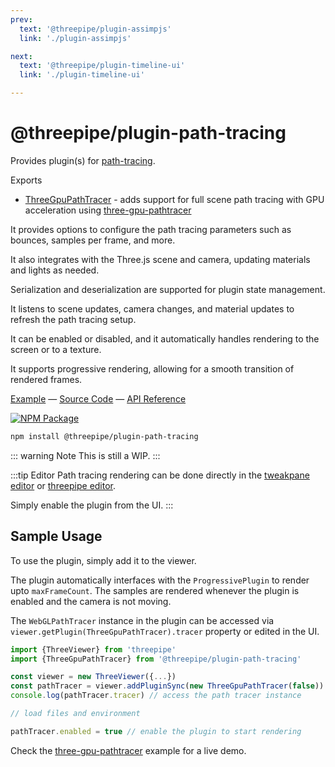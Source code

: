 ```yaml
---
prev:
  text: '@threepipe/plugin-assimpjs'
  link: './plugin-assimpjs'

next:
  text: '@threepipe/plugin-timeline-ui'
  link: './plugin-timeline-ui'

---
```


# @threepipe/plugin-path-tracing

Provides plugin(s) for [path-tracing](https://en.wikipedia.org/wiki/Path_tracing).

Exports 
- [ThreeGpuPathTracer](https://threepipe.org/plugins/path-tracing/docs/classes/ThreeGpuPathTracer.html) - adds support for full scene path tracing with GPU acceleration using [three-gpu-pathtracer](https://github.com/gkjohnson/three-gpu-pathtracer)

It provides options to configure the path tracing parameters such as bounces, samples per frame, and more.

It also integrates with the Three.js scene and camera, updating materials and lights as needed.

Serialization and deserialization are supported for plugin state management.

It listens to scene updates, camera changes, and material updates to refresh the path tracing setup.

It can be enabled or disabled, and it automatically handles rendering to the screen or to a texture.

It supports progressive rendering, allowing for a smooth transition of rendered frames.

[Example](https://threepipe.org/examples/#three-gpu-pathtracer/) &mdash;
[Source Code](https://github.com/repalash/threepipe/blob/master/plugins/path-tracing/src/index.ts) &mdash;
[API Reference](https://threepipe.org/plugins/path-tracing/docs)

[![NPM Package](https://img.shields.io/npm/v/@threepipe/plugin-path-tracing.svg)](https://www.npmjs.com/package/@threepipe/plugin-path-tracing)

```bash
npm install @threepipe/plugin-path-tracing
```

::: warning Note
This is still a WIP.
:::

:::tip Editor
Path tracing rendering can be done directly in the [tweakpane editor](https://threepipe.org/examples/tweakpane-editor/) or [threepipe editor](https://editor.threepipe.org/). 

Simply enable the plugin from the UI.
:::

## Sample Usage 

To use the plugin, simply add it to the viewer.

The plugin automatically interfaces with the `ProgressivePlugin` to render upto `maxFrameCount`.
The samples are rendered whenever the plugin is enabled and the camera is not moving.

The `WebGLPathTracer` instance in the plugin can be accessed via `viewer.getPlugin(ThreeGpuPathTracer).tracer` property or edited in the UI.

```typescript
import {ThreeViewer} from 'threepipe'
import {ThreeGpuPathTracer} from '@threepipe/plugin-path-tracing'

const viewer = new ThreeViewer({...})
const pathTracer = viewer.addPluginSync(new ThreeGpuPathTracer(false)) // add the plugin disabled
console.log(pathTracer.tracer) // access the path tracer instance

// load files and environment

pathTracer.enabled = true // enable the plugin to start rendering
```

Check the [three-gpu-pathtracer](https://threepipe.org/examples/#three-gpu-pathtracer/) example for a live demo.
